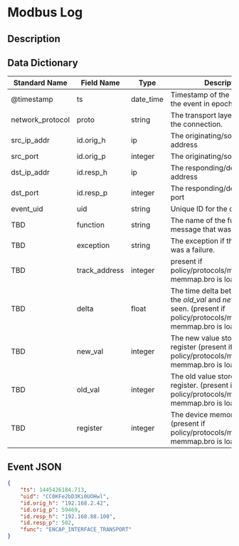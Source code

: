 # Modbus Log

## Description

## Data Dictionary

| Standard Name                   | Field Name                      | Type                            | Description                                                                                                                        | Sample Value                    |
| ------------------------------- | ------------------------------- | ------------------------------- | -------------------------------                                                                                                    | ------------------------------- |
| @timestamp                      | ts                              | date_time                       | Timestamp of the beginning of the event in epoch format                                                                            | `1300475167.096535`             |
| network_protocol                | proto                           | string                          | The transport layer protocol of the connection.                                                                                    | `tcp`                           |
| src_ip_addr                     | id.orig_h                       | ip                              | The originating/source IP address                                                                                                  | `10.1.1.1`                      |
| src_port                        | id.orig_p                       | integer                         | The originating/source port                                                                                                        | `37682`                         |
| dst_ip_addr                     | id.resp_h                       | ip                              | The responding/destination IP address                                                                                              | `10.2.2.2`                      |
| dst_port                        | id.resp_p                       | integer                         | The responding/destination port                                                                                                    | `502`                           |
| event_uid                       | uid                             | string                          | Unique ID for the connection.                                                                                                      | `CHhAvVGS1DHFjwGM9`             |
| TBD                             | function                        | string                          | The name of the function message that was sent.                                                                                    | `READ_COILS_EXCEPTION"`         |
| TBD                             | exception                       | string                          | The exception if the response was a failure.                                                                                       | `ILLEGAL_DATA_VALUE`            |
| TBD                             | track_address                   | integer                         | present if policy/protocols/modbus/track-memmap.bro is loaded)                                                                     | ``                              |
| TBD                             | delta                           | float                           | The time delta between when the *old_val* and *new_val* were seen. (present if policy/protocols/modbus/track-memmap.bro is loaded) | ``                              |
| TBD                             | new_val                         | integer                         | The new value stored in the register (present if policy/protocols/modbus/track-memmap.bro is loaded)                               | ``                              |
| TBD                             | old_val                         | integer                         | The old value stored in the register. (present if policy/protocols/modbus/track-memmap.bro is loaded)                              | ``                              |
| TBD                             | register                        | integer                         | The device memory offset. (present if policy/protocols/modbus/track-memmap.bro is loaded)                                          | ``                              |

## Event JSON

```json
{
    "ts": 1445426184.713,
    "uid": "CC0KFe2bD3Ki0UOHwl",
    "id.orig_h": "192.168.2.42",
    "id.orig_p": 59469,
    "id.resp_h": "192.168.88.100",
    "id.resp_p": 502,
    "func": "ENCAP_INTERFACE_TRANSPORT"
}
```